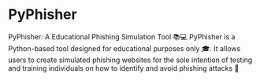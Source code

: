 # PyPhisher
 PyPhisher: A Educational Phishing Simulation Tool 📚💻 PyPhisher is a Python-based tool designed for educational purposes only 🎓. It allows users to create simulated phishing websites for the sole intention of testing and training individuals on how to identify and avoid phishing attacks 🚫
